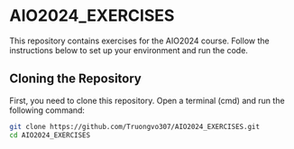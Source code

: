 # AIO2024_EXERCISES

This repository contains exercises for the AIO2024 course. 
Follow the instructions below to set up your environment and run the code.

## Cloning the Repository

First, you need to clone this repository. 
Open a terminal (cmd) and run the following command:

```bash
git clone https://github.com/Truongvo307/AIO2024_EXERCISES.git
cd AIO2024_EXERCISES

